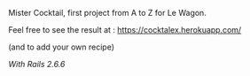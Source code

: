 Mister Cocktail, first project from A to Z for Le Wagon. 

Feel free to see the result at : https://cocktalex.herokuapp.com/

(and to add your own recipe)

*With Rails 2.6.6*
